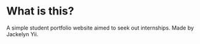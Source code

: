 # What is this?
A simple student portfolio website aimed to seek out internships. 
Made by Jackelyn Yii. 
